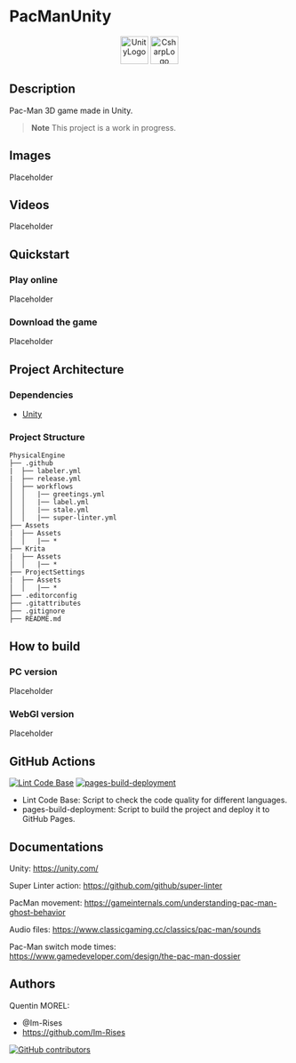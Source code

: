 # PacManUnity

<div align="center">
    <img src="https://img.shields.io/badge/Unity-100000?style=for-the-badge&logo=unity&logoColor=white" alt="UnityLogo" style="height: 50px"/>
    <img src="https://img.shields.io/badge/C%23-239120?style=for-the-badge&logo=c-sharp&logoColor=white" alt="CsharpLogo" style="height: 50px"/>
</div>

## Description

Pac-Man 3D game made in Unity.

> **Note**
> This project is a work in progress.

## Images

Placeholder

## Videos

Placeholder

## Quickstart

### Play online

Placeholder

### Download the game

Placeholder

## Project Architecture

### Dependencies

- [Unity](https://unity.com/)

### Project Structure

~~~
PhysicalEngine
├── .github
|  ├── labeler.yml
|  ├── release.yml
│  ├── workflows
│  │   |── greetings.yml
│  │   |── label.yml
│  │   |── stale.yml
│  │   |── super-linter.yml
├── Assets
|  ├── Assets
│  │   |── *
├── Krita
|  ├── Assets
│  │   |── *
├── ProjectSettings
|  ├── Assets
│  │   |── *
├── .editorconfig
├── .gitattributes
├── .gitignore
├── README.md
~~~

## How to build

### PC version

Placeholder

### WebGl version

Placeholder

## GitHub Actions

[![Lint Code Base](https://github.com/Im-Rises/PacManUnity/actions/workflows/super-linter.yml/badge.svg?branch=main)](https://github.com/Im-Rises/PacManUnity/actions/workflows/super-linter.yml)
[![pages-build-deployment](https://github.com/Im-Rises/PacManUnity/actions/workflows/pages/pages-build-deployment/badge.svg?branch=web-version)](https://github.com/Im-Rises/PacManUnity/actions/workflows/pages/pages-build-deployment)

- Lint Code Base: Script to check the code quality for different languages.
- pages-build-deployment: Script to build the project and deploy it to GitHub Pages.

## Documentations

Unity:
<https://unity.com/>

Super Linter action:
<https://github.com/github/super-linter>

PacMan movement:
<https://gameinternals.com/understanding-pac-man-ghost-behavior>

Audio files:
<https://www.classicgaming.cc/classics/pac-man/sounds>

Pac-Man switch mode times:  
<https://www.gamedeveloper.com/design/the-pac-man-dossier>

## Authors

Quentin MOREL:

- @Im-Rises
- <https://github.com/Im-Rises>

[![GitHub contributors](https://contrib.rocks/image?repo=Im-Rises/PacManUnity)](https://github.com/Im-Rises/PacManUnity/graphs/contributors)
